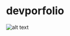 # devporfolio



![alt text](https://github.com/Richard-vinu/devporfolio/blob/main/images/richardsg.my.canva.site_.png)
